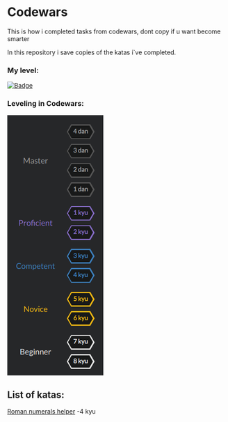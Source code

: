 # Codewars

This is how i completed tasks from codewars, dont copy if u want become smarter

In this repository i save copies of the katas i`ve completed. 

### My level:
[![Badge](https://www.codewars.com/users/FxrWhxt/badges/large)](https://www.codewars.com/users/FxrWhxt)

### Leveling in Codewars:

![Levels](https://github.com/Fxr-Whxt/Codewars/blob/main/assets/levels.png)

## List of katas:
[Roman numerals helper](Python/romannumeralshelper.py) -4 kyu





